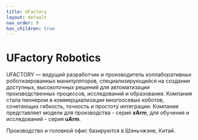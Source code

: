 ```yaml
---
title: UFactory
layout: default
nav_order: 9
has_children: true
---
```


# UFactory Robotics

UFACTORY — ведущий разработчик и производитель коллаборативных роботизированных манипуляторов, специализирующийся на создании доступных, высокоточных решений для автоматизации производственных процессов, исследований и образования. Компания стала пионером в коммерциализации многоосевых коботов, сочетающих гибкость, точность и простоту интеграции. Компания представляет модели для производства - серия **xArm**, для обучения и исследований - серия **uArm**.

Производство и головной офис базируются в Шэньчжэне, Китай.